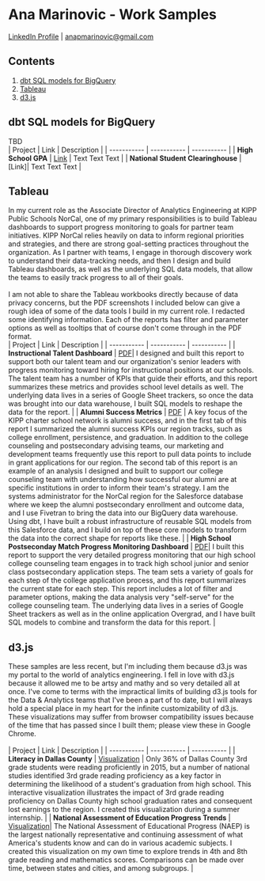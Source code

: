 # Ana Marinovic - Work Samples
[LinkedIn Profile](https://www.linkedin.com/in/anapaulamarinovic/) | anapmarinovic@gmail.com

## Contents
1. [dbt SQL models for BigQuery](#sql)
2. [Tableau](#tableau)
3. [d3.js](#d3)

## dbt SQL models for BigQuery <a name='sql'></a>
TBD
<br>
| Project | Link | Description |
| ----------- | ----------- |  ----------- |
| **High School GPA** | [Link](https://github.com/amarinovic/analytics-portfolio/tree/main/projects/gpas) | Text Text Text |
| **National Student Clearinghouse** | [Link]| Text Text Text |



## Tableau <a name='tableau'></a>
In my current role as the Associate Director of Analytics Engineering at KIPP Public Schools NorCal, one of my primary responsibilities is to build Tableau dashboards to support progress monitoring to goals for partner team initiatives. KIPP NorCal relies heavily on data to inform regional priorities and strategies, and there are strong goal-setting practices throughout the organization. As I partner with teams, I engage in thorough discovery work to understand their data-tracking needs, and then I design and build Tableau dashboards, as well as the underlying SQL data models, that allow the teams to easily track progress to all of their goals.
<br><br>
I am not able to share the Tableau workbooks directly because of data privacy concerns, but the PDF screenshots I included below can give a rough idea of some of the data tools I build in my current role. I redacted some identifying information. Each of the reports has filter and parameter options as well as tooltips that of course don't come through in the PDF format. 
<br>
| Project | Link | Description |
| ----------- | ----------- |  ----------- |
| **Instructional Talent Dashboard** | [PDF](https://github.com/amarinovic/analytics-portfolio/blob/main/projects/Instructional%20Talent%20Dashboard.pdf)| I designed and built this report to support both our talent team and our organization's senior leaders with progress monitoring toward hiring for instructional positions at our schools. The talent team has a number of KPIs that guide their efforts, and this report summarizes these metrics and provides school level details as well. The underlying data lives in a series of Google Sheet trackers, so once the data was brought into our data warehouse, I built SQL models to reshape the data for the report. |
| **Alumni Success Metrics** | [PDF](https://github.com/amarinovic/analytics-portfolio/blob/main/projects/Alumni%20Success%20Metrics.pdf) | A key focus of the KIPP charter school network is alumni success, and in the first tab of this report I summarized the alumni success KPIs our region tracks, such as college enrollment, persistence, and graduation. In addition to the college counseling and postsecondary advising teams, our marketing and development teams frequently use this report to pull data points to include in grant applications for our region. The second tab of this report is an example of an analysis I designed and built to support our college counseling team with understanding how successful our alumni are at specific institutions in order to inform their team's strategy. I am the systems administrator for the NorCal region for the Salesforce database where we keep the alumni postsecondary enrollment and outcome data, and I use Fivetran to bring the data into our BigQuery data warehouse. Using dbt, I have built a robust infrastructure of reusable SQL models from this Salesforce data, and I build on top of these core models to transform the data into the correct shape for reports like these. |
| **High School Postseconday Match Progress Monitoring Dashboard** | [PDF](https://github.com/amarinovic/analytics-portfolio/blob/main/projects/High%20School%20PS%20Match%20Progress%20Monitoring%20Dashboard.pdf)| I built this report to support the very detailed progress monitoring that our high school college counseling team engages in to track high school junior and senior class postsecondary application steps. The team sets a variety of goals for each step of the college application process, and this report summarizes the current state for each step. This report includes a lot of filter and parameter options, making the data analysis very "self-serve" for the college counseling team. The underlying data lives in a series of Google Sheet trackers as well as in the online application Overgrad, and I have built SQL models to combine and transform the data for this report. |

## d3.js <a name='d3'></a>
These samples are less recent, but I'm including them because d3.js was my portal to the world of analytics engineering. I fell in love with d3.js because it allowed me to be artsy and mathy and so very detailed all at once. I've come to terms with the impractical limits of building d3.js tools for the Data & Analytics teams that I've been a part of to date, but I will always hold a special place in my heart for the infinite customizability of d3.js. These visualizations may suffer from browser compatibility issues because of the time that has passed since I built them; please view these in Google Chrome.  
<br>
| Project | Link | Description |
| ----------- | ----------- |  ----------- |
| **Literacy in Dallas County** | [Visualization](https://amarinovic.github.io/analytics-portfolio/projects/earlyliteracy/index.html) | Only 36% of Dallas County 3rd grade students were reading proficiently in 2015, but a number of national studies identified 3rd grade reading proficiency as a key factor in determining the likelihood of a student's graduation from high school. This interactive visualization illustrates the impact of 3rd grade reading proficiency on Dallas County high school graduation rates and consequent lost earnings to the region. I created this visualization during a summer internship. |
| **National Assessment of Education Progress Trends** | [Visualization](https://amarinovic.github.io/analytics-portfolio/projects/naep/index.html)| The National Assessment of Educational Progress (NAEP) is the largest nationally representative and continuing assessment of what America's students know and can do in various academic subjects. I created this visualization on my own time to explore trends in 4th and 8th grade reading and mathematics scores. Comparisons can be made over time, between states and cities, and among subgroups. |
